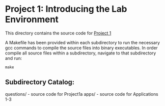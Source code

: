 # Project 1: Introducing the Lab Environment
This directory contains the source code for [Project 1](https://class.ee.washington.edu/474/peckol/assignments/lab1/lab1Summer17.pdf)

A Makefile has been provided within each subdirectory to run the necessary gcc commands to compile the source files into binary executables. In order compile all source files within a subdirectory, navigate to that subdirectory and run:
```
make
```

## Subdirectory Catalog:
questions/ - source code for Project1a
apps/ - source code for Applications 1-3
